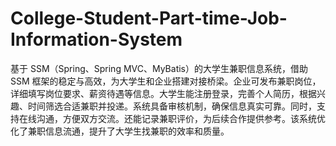 # College-Student-Part-time-Job-Information-System
基于 SSM（Spring、Spring MVC、MyBatis）的大学生兼职信息系统，借助 SSM 框架的稳定与高效，为大学生和企业搭建对接桥梁。企业可发布兼职岗位，详细填写岗位要求、薪资待遇等信息。大学生能注册登录，完善个人简历，根据兴趣、时间筛选合适兼职并投递。系统具备审核机制，确保信息真实可靠。同时，支持在线沟通，方便双方交流。还能记录兼职评价，为后续合作提供参考。该系统优化了兼职信息流通，提升了大学生找兼职的效率和质量。 
